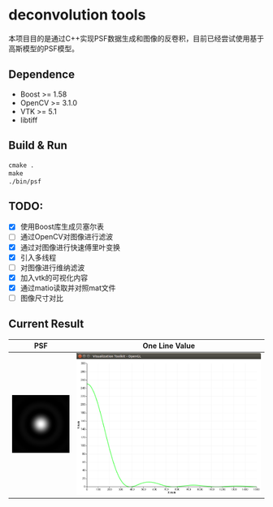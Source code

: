 # deconvolution tools

本项目目的是通过C++实现PSF数据生成和图像的反卷积，目前已经尝试使用基于高斯模型的PSF模型。

## Dependence
- Boost >= 1.58
- OpenCV >= 3.1.0
- VTK >= 5.1
- libtiff

## Build & Run
```
cmake .
make
./bin/psf
```

## TODO:
- [x] 使用Boost库生成贝塞尔表
- [ ] 通过OpenCV对图像进行滤波
- [x] 通过对图像进行快速傅里叶变换
- [x] 引入多线程
- [ ] 对图像进行维纳滤波
- [x] 加入vtk的可视化内容
- [x] 通过matio读取并对照mat文件
- [ ] 图像尺寸对比

## Current Result
|PSF|One Line Value|
|:---:|:---:|
|![PSF](images/Complete_PSF.png)|![Born&wolf](images/born_wolf.png)|